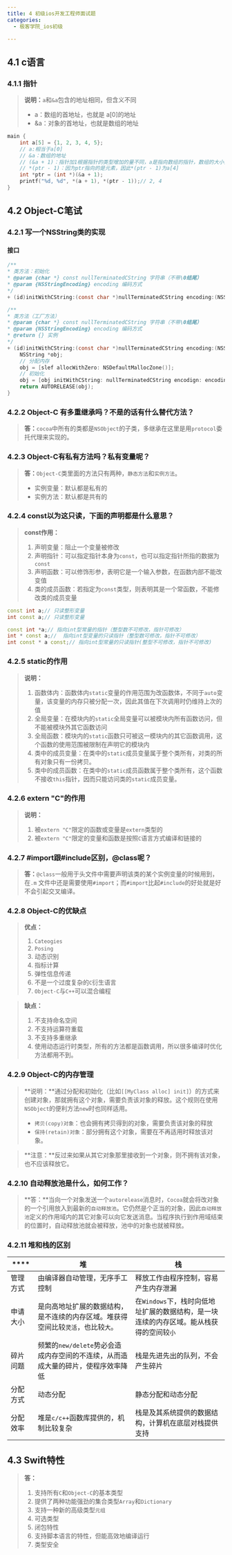 ```yaml
---
title: 4 初级ios开发工程师面试题
categories:
  - 极客学院_ios初级

---
```



## 4.1	c语言

### 4.1.1	指针
>**说明：**`a`和`&a`包含的地址相同，但含义不同
>+ a：数组的首地址，也就是 a[0]的地址
>+ &a：对象的首地址，也就是数组的地址

```cpp
main {
	int a[5] = {1, 2, 3, 4, 5};
	// a:相当于a[0]
	// &a：数组的地址
	// (&a + 1)：指针加1根据指针的类型增加的量不同，a是指向数组的指针，数组的大小为5个Int，因此(&a + 1)指向a[5]（溢出）
	// *(ptr - 1)：因为ptr指向的是元素，因此*(ptr - 1)为a[4]
	int *ptr = (int *)(&a + 1);
	printf("%d, %d", *(a + 1), *(ptr - 1));// 2, 4
}
```

## 4.2	Object-C笔试

### 4.2.1	 写一个NSString类的实现

#### 接口

```objective-c
/**
* 类方法：初始化
* @param {char *} const nullTerminatedCString 字符串（不带\0结尾）
* @param {NSStringEncoding} encoding 编码方式
*/
+ (id)initWithCString:(const char *)nullTerminatedCString encoding:(NSStringEncoding)encoding;

/**
* 类方法（工厂方法）
* @param {char *} const nullTerminatedCString 字符串（不带\0结尾）
* @param {NSStringEncoding} encoding 编码方式
* @return {} 实例
*/
+ (id)initWithCString:(const char *)nullTerminatedCString encoding:(NSStringEncoding)encoding {
	NSString *obj;
	// 分配内存
	obj = [slef allocWithZero: NSDefaultMallocZone()];
	// 初始化
	obj = [obj initWithCString: nullTerminatedCString encodign: encoding];
	return AUTORELEASE(obj);
}
```

### 4.2.2	Object-C 有多重继承吗？不是的话有什么替代方法？
>**答：**`cocoa`中所有的类都是`NSObject`的子类，多继承在这里是用`protocol`委托代理来实现的。

### 4.2.3	Object-C有私有方法吗？私有变量呢？
>**答：**`Object-C`类里面的方法只有两种，`静态方法`和`实例方法`。
>+ 实例变量：默认都是私有的
>+ 实例方法：默认都是共有的

### 4.2.4	const以为这只读，下面的声明都是什么意思？
>**const作用：**
>1. 声明变量：阻止一个变量被修改 
>2. 声明指针：可以指定指针本身为`const`，也可以指定指针所指的数据为`const`
>3. 声明函数：可以修饰形参，表明它是一个输入参数，在函数内部不能改变值
>4. 类的成员函数：若指定为`const`类型，则表明其是一个常函数，不能修改类的成员变量

```cpp
const int a;// 只读整形变量
int const a;// 只读整形变量

const int *a;// 指向int型常量的指针（整型数不可修改，指针可修改）
int * const a;//  指向int型变量的只读指针（整型数可修改，指针不可修改）
int const * a const;// 指向int型常量的只读指针(整型不可修改，指针不可修改)
```

### 4.2.5	static的作用
>**说明：**
>1. 函数体内：函数体内`static`变量的作用范围为改函数体，不同于`auto`变量，该变量的内存只被分配一次，因此其值在下次调用时仍维持上次的值
>2. 全局变量：在模块内的`static`全局变量可以被模块内所有函数访问，但不能被模块外其它函数访问
>3. 全局函数：模块内的`static`函数只可被这一模块内的其它函数调用，这个函数的使用范围被限制在声明它的模块内
>4. 类中的成员变量：在类中的`static`成员变量属于整个类所有，对类的所有对象只有一份拷贝。
>5. 类中的成员函数：在类中的`static`成员函数属于整个类所有，这个函数不接收`this`指针，因而只能访问类的`static`成员变量。

### 4.2.6	extern "C"的作用
>**说明：**
>1. 被`extern "C"`限定的函数或变量是`extern`类型的
>2. 被`extern "C"`限定的变量和函数是按照`C`语言方式编译和链接的

### 4.2.7 #import跟#include区别，@class呢？
>**答：**`@class`一般用于头文件中需要声明该类的某个实例变量的时候用到，在`.m`
文件中还是需要使用`#import`；而`#import`比起`#include`的好处就是好不会引起交叉编译。

### 4.2.8	Object-C的优缺点
>**优点：**
>1. `Cateogies`
>2. `Posing`
>3. 动态识别
>4. 指标计算
>5. 弹性信息传递
>6. 不是一个过度复杂的`C`衍生语言
>7. `Object-C`与`C++`可以混合编程

>**缺点：**
>1. 不支持命名空间
>2. 不支持运算符重载
>3. 不支持多重继承
>4. 使用动态运行时类型，所有的方法都是函数调用，所以很多编译时优化方法都用不到。

### 4.2.9	Object-C的内存管理
>**说明：**通过分配和初始化（比如`[[MyClass alloc] init]`）的方式来创建对象，那就拥有这个对象，需要负责该对象的释放。这个规则在使用`NSObject`的便利方法`new`时也同样适用。
>+ `拷贝(copy)对象`：也会拥有拷贝得到的对象，需要负责该对象的释放
>+ `保持(retain)对象`：部分拥有这个对象，需要在不再适用时释放该对象。

>**注意：**反过来如果从其它对象那里接收到一个对象，则不拥有该对象，也不应该释放它。


### 4.2.10	自动释放池是什么，如何工作？
>**答：**当向一个对象发送一个`autorelease`消息时，`Cocoa`就会将改对象的一个引用放入到最新的`自动释放池`。它仍然是个正当的对象，因此`自动释放池`定义的作用域内的其它对象可以向它发送消息。当程序执行到作用域结束的位置时，自动释放池就会被释放，池中的对象也就被释放。

### 4.2.11	堆和栈的区别

|****|堆|栈|
|-|-|-|
|管理方式|由编译器自动管理，无序手工控制|释放工作由程序控制，容易产生内存泄漏|
|申请大小|是向高地址扩展的数据结构，是不连续的内存区域。堆获得空间比较`灵活`，也比较`大`。|在`Windows`下，栈时向低地址扩展的数据结构，是一块连续的内存区域。能从栈获得的空间较`小`|
|碎片问题|频繁的`new/delete`势必会造成内存空间的不连续，从而造成大量的碎片，使程序效率降低|栈是先进先出的队列，不会产生碎片|
|分配方式|动态分配|静态分配和动态分配|
|分配效率|堆是`c/c++`函数库提供的，机制比较复杂|栈是及其系统提供的数据结构，计算机在底层对栈提供支持|


## 4.3	Swift特性
>**答：**
>1. 支持所有`C`和`Object-C`的基本类型
>2. 提供了两种功能强劲的集合类型`Array`和`Dictionary`
>3. 支持一种新的高级类型`元组`
>4. 可选类型
>5. 闭包特性
>6. 支持脚本语言的特性，但能高效地编译运行
>7. 类型安全